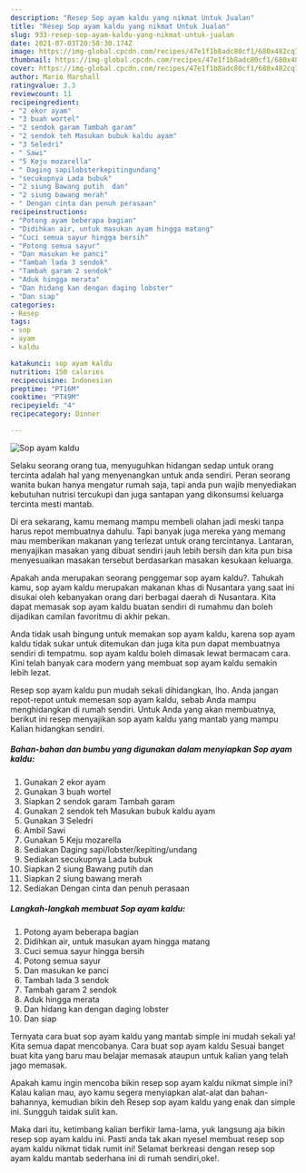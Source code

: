 ```yaml
---
description: "Resep Sop ayam kaldu yang nikmat Untuk Jualan"
title: "Resep Sop ayam kaldu yang nikmat Untuk Jualan"
slug: 933-resep-sop-ayam-kaldu-yang-nikmat-untuk-jualan
date: 2021-07-03T20:58:30.174Z
image: https://img-global.cpcdn.com/recipes/47e1f1b8adc80cf1/680x482cq70/sop-ayam-kaldu-foto-resep-utama.jpg
thumbnail: https://img-global.cpcdn.com/recipes/47e1f1b8adc80cf1/680x482cq70/sop-ayam-kaldu-foto-resep-utama.jpg
cover: https://img-global.cpcdn.com/recipes/47e1f1b8adc80cf1/680x482cq70/sop-ayam-kaldu-foto-resep-utama.jpg
author: Mario Marshall
ratingvalue: 3.3
reviewcount: 11
recipeingredient:
- "2 ekor ayam"
- "3 buah wortel"
- "2 sendok garam Tambah garam"
- "2 sendok teh Masukan bubuk kaldu ayam"
- "3 Seledri"
- " Sawi"
- "5 Keju mozarella"
- " Daging sapilobsterkepitingundang"
- "secukupnya Lada bubuk"
- "2 siung Bawang putih  dan"
- "2 siung bawang merah"
- " Dengan cinta dan penuh perasaan"
recipeinstructions:
- "Potong ayam beberapa bagian"
- "Didihkan air, untuk masukan ayam hingga matang"
- "Cuci semua sayur hingga bersih"
- "Potong semua sayur"
- "Dan masukan ke panci"
- "Tambah lada 3 sendok"
- "Tambah garam 2 sendok"
- "Aduk hingga merata"
- "Dan hidang kan dengan daging lobster"
- "Dan siap"
categories:
- Resep
tags:
- sop
- ayam
- kaldu

katakunci: sop ayam kaldu 
nutrition: 150 calories
recipecuisine: Indonesian
preptime: "PT16M"
cooktime: "PT49M"
recipeyield: "4"
recipecategory: Dinner

---
```



![Sop ayam kaldu](https://img-global.cpcdn.com/recipes/47e1f1b8adc80cf1/680x482cq70/sop-ayam-kaldu-foto-resep-utama.jpg)

Selaku seorang orang tua, menyuguhkan hidangan sedap untuk orang tercinta adalah hal yang menyenangkan untuk anda sendiri. Peran seorang  wanita bukan hanya mengatur rumah saja, tapi anda pun wajib menyediakan kebutuhan nutrisi tercukupi dan juga santapan yang dikonsumsi keluarga tercinta mesti mantab.

Di era  sekarang, kamu memang mampu membeli olahan jadi meski tanpa harus repot membuatnya dahulu. Tapi banyak juga mereka yang memang mau memberikan makanan yang terlezat untuk orang tercintanya. Lantaran, menyajikan masakan yang dibuat sendiri jauh lebih bersih dan kita pun bisa menyesuaikan masakan tersebut berdasarkan masakan kesukaan keluarga. 



Apakah anda merupakan seorang penggemar sop ayam kaldu?. Tahukah kamu, sop ayam kaldu merupakan makanan khas di Nusantara yang saat ini disukai oleh kebanyakan orang dari berbagai daerah di Nusantara. Kita dapat memasak sop ayam kaldu buatan sendiri di rumahmu dan boleh dijadikan camilan favoritmu di akhir pekan.

Anda tidak usah bingung untuk memakan sop ayam kaldu, karena sop ayam kaldu tidak sukar untuk ditemukan dan juga kita pun dapat membuatnya sendiri di tempatmu. sop ayam kaldu boleh dimasak lewat bermacam cara. Kini telah banyak cara modern yang membuat sop ayam kaldu semakin lebih lezat.

Resep sop ayam kaldu pun mudah sekali dihidangkan, lho. Anda jangan repot-repot untuk memesan sop ayam kaldu, sebab Anda mampu menghidangkan di rumah sendiri. Untuk Anda yang akan membuatnya, berikut ini resep menyajikan sop ayam kaldu yang mantab yang mampu Kalian hidangkan sendiri.

<!--inarticleads1-->

##### Bahan-bahan dan bumbu yang digunakan dalam menyiapkan Sop ayam kaldu:

1. Gunakan 2 ekor ayam
1. Gunakan 3 buah wortel
1. Siapkan 2 sendok garam Tambah garam
1. Gunakan 2 sendok teh Masukan bubuk kaldu ayam
1. Gunakan 3 Seledri
1. Ambil  Sawi
1. Gunakan 5 Keju mozarella
1. Sediakan  Daging sapi/lobster/kepiting/undang
1. Sediakan secukupnya Lada bubuk
1. Siapkan 2 siung Bawang putih  dan
1. Siapkan 2 siung bawang merah
1. Sediakan  Dengan cinta dan penuh perasaan




<!--inarticleads2-->

##### Langkah-langkah membuat Sop ayam kaldu:

1. Potong ayam beberapa bagian
1. Didihkan air, untuk masukan ayam hingga matang
1. Cuci semua sayur hingga bersih
1. Potong semua sayur
1. Dan masukan ke panci
1. Tambah lada 3 sendok
1. Tambah garam 2 sendok
1. Aduk hingga merata
1. Dan hidang kan dengan daging lobster
1. Dan siap




Ternyata cara buat sop ayam kaldu yang mantab simple ini mudah sekali ya! Kita semua dapat mencobanya. Cara buat sop ayam kaldu Sesuai banget buat kita yang baru mau belajar memasak ataupun untuk kalian yang telah jago memasak.

Apakah kamu ingin mencoba bikin resep sop ayam kaldu nikmat simple ini? Kalau kalian mau, ayo kamu segera menyiapkan alat-alat dan bahan-bahannya, kemudian bikin deh Resep sop ayam kaldu yang enak dan simple ini. Sungguh taidak sulit kan. 

Maka dari itu, ketimbang kalian berfikir lama-lama, yuk langsung aja bikin resep sop ayam kaldu ini. Pasti anda tak akan nyesel membuat resep sop ayam kaldu nikmat tidak rumit ini! Selamat berkreasi dengan resep sop ayam kaldu mantab sederhana ini di rumah sendiri,oke!.


